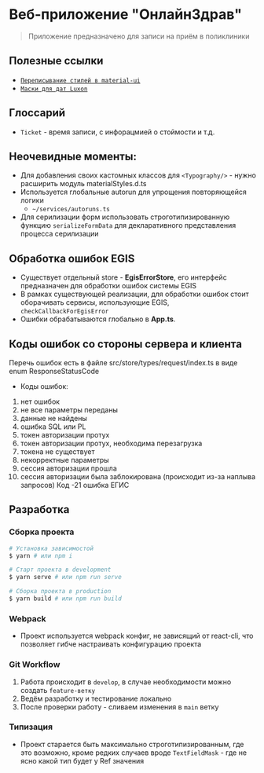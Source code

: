 # Веб-приложение "ОнлайнЗдрав"

> Приложение предназначено для записи на приём в поликлиники

## Полезные ссылки 
- [`Переписывание стилей в material-ui`](https://mui.com/customization/how-to-customize/#2-reusable-style-overrides)
- [`Маски для дат Luxon`](https://github.com/moment/luxon/blob/master/docs/formatting.md#table-of-tokens)


## Глоссарий 
- `Ticket` - время записи, с инфорацмией о стоймости и т.д.

## Неочевидные моменты:
- Для добавления своих кастомных классов для `<Typography/>` - нужно раcширить модуль materialStyles.d.ts
- Используется глобальные autorun для упрощения повторяющейся логики
  - `~/services/autoruns.ts`
- Для серилизации форм использовать строготипизированную функцию `serializeFormData` для декларативного представления процесса серилизации

## Обработка ошибок EGIS
- Существует отдельный store - **EgisErrorStore**, его интерфейс предназначен для обработки ошибок системы EGIS
- В рамках существующей реализации, для обработки ошибок стоит оборачивать сервисы, использующие EGIS, `checkCallbackForEgisError`
- Ошибки обрабатываются глобально в **App.ts**.

## Коды ошибок со стороны сервера и клиента
Перечь ошибок есть в файле src/store/types/request/index.ts в виде enum ResponseStatusCode
- Коды ошибок: 
1. нет ошибок
2. не все параметры переданы
3. данные не найдены
4. ошибка SQL или PL
5. токен авторизации протух
6. токен авторизации протух, необходима перезагрузка
7. токена не существует
8. некорректные параметры
9. сессия авторизации прошла
10. сессия авторизации была заблокирована (происходит из-за наплыва запросов)
Код -21 ошибка ЕГИС

## Разработка
### Сборка проекта
```bash
# Установка зависимостой
$ yarn # или npm i

# Старт проекта в development
$ yarn serve # или npm run serve

# Сборка проекта в production
$ yarn build # или npm run build
```

### Webpack
- Проект используется webpack конфиг, не зависящий от react-cli, что позволяет гибче настраивать конфигурацию проекта

### Git Workflow
1. Работа происходит в `develop`, в случае необходимости можно создать `feature-ветку`
2. Ведём разработку и тестирование локально
3. После проверки работу - сливаем изменения в `main` ветку

### Типизация
- Проект старается быть максимально строготипизированным, где это возможно, кроме редких случаев вроде `TextFieldMask` - где не ясно какой тип будет у Ref значения
